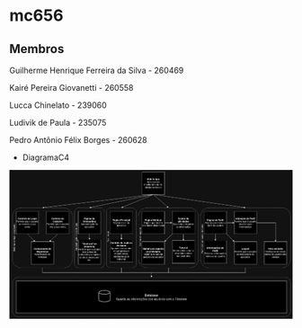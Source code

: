 # mc656

## Membros

Guilherme Henrique Ferreira da Silva - 260469

Kairé Pereira Giovanetti - 260558

Lucca Chinelato - 239060

Ludivik de Paula - 235075

Pedro Antônio Félix Borges - 260628



- DiagramaC4

![DiagramaC4](Requirements/images/others/diagramaC4.jpg)
